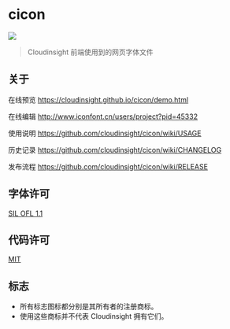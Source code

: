 # cicon

[![](https://img.shields.io/npm/v/cicon.svg)](https://www.npmjs.com/package/cicon)

> Cloudinsight 前端使用到的网页字体文件
 
## 关于

在线预览 https://cloudinsight.github.io/cicon/demo.html

在线编辑 http://www.iconfont.cn/users/project?pid=45332

使用说明 https://github.com/cloudinsight/cicon/wiki/USAGE

历史记录 https://github.com/cloudinsight/cicon/wiki/CHANGELOG

发布流程 https://github.com/cloudinsight/cicon/wiki/RELEASE

## 字体许可

[SIL OFL 1.1](http://scripts.sil.org/OFL)

## 代码许可

[MIT](http://opensource.org/licenses/mit-license.html)

## 标志

- 所有标志图标都分别是其所有者的注册商标。
- 使用这些商标并不代表 Cloudinsight 拥有它们。
